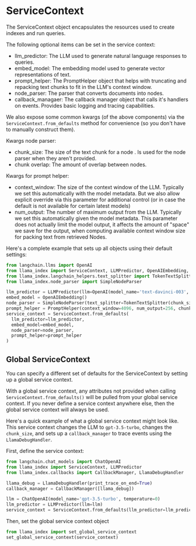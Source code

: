 # ServiceContext

The ServiceContext object encapsulates the resources used to create indexes and run queries.

The following optional items can be set in the service context:

- llm_predictor: The LLM used to generate natural language responses to queries.
- embed_model: The embedding model used to generate vector representations of text.
- prompt_helper: The PromptHelper object that helps with truncating and repacking text chunks to fit in the LLM's context window.
- node_parser: The parser that converts documents into nodes.
- callback_managaer: The callback manager object that calls it's handlers on events. Provides basic logging and tracing capabilities.

We also expose some common kwargs (of the above components) via the `ServiceContext.from_defaults` method
for convenience (so you don't have to manually construct them).
 
Kwargs node parser:
- chunk_size: The size of the text chunk for a node . Is used for the node parser when they aren't provided.
- chunk overlap: The amount of overlap between nodes.

Kwargs for prompt helper:
- context_window: The size of the context window of the LLM. Typically we set this 
  automatically with the model metadata. But we also allow explicit override via this parameter
  for additional control (or in case the default is not available for certain latest
  models)
- num_output: The number of maximum output from the LLM. Typically we set this
  automatically given the model metadata. This parameter does not actually limit the model
  output, it affects the amount of "space" we save for the output, when computing 
  available context window size for packing text from retrieved Nodes.

Here's a complete example that sets up all objects using their default settings:

```python
from langchain.llms import OpenAI
from llama_index import ServiceContext, LLMPredictor, OpenAIEmbedding, PromptHelper
from llama_index.langchain_helpers.text_splitter import TokenTextSplitter
from llama_index.node_parser import SimpleNodeParser

llm_predictor = LLMPredictor(llm=OpenAI(model_name='text-davinci-003', temperature=0, max_tokens=256))
embed_model = OpenAIEmbedding()
node_parser = SimpleNodeParser(text_splitter=TokenTextSplitter(chunk_size=1024, chunk_overlap=20))
prompt_helper = PromptHelper(context_window=4096, num_output=256, chunk_overlap_ratio=0.1, chunk_size_limit=None)
service_context = ServiceContext.from_defaults(
  llm_predictor=llm_predictor,
  embed_model=embed_model,
  node_parser=node_parser,
  prompt_helper=prompt_helper
)
```

## Global ServiceContext

You can specify a different set of defaults for the ServiceContext by setting up a global service context.

With a global service context, any attributes not provided when calling `ServiceContext.from_defaults()` will be pulled from your global service context. If you never define a service context anywhere else, then the global service context will always be used.

Here's a quick example of what a global service context might look like. This service context changes the LLM to `gpt-3.5-turbo`, changes the `chunk_size`, and sets up a `callback_manager` to trace events using the `LlamaDebugHandler`.

First, define the service context:

```python
from langchain.chat_models import ChatOpenAI
from llama_index import ServiceContext, LLMPredictor
from llama_index.callbacks import CallbackManager, LlamaDebugHandler

llama_debug = LlamaDebugHandler(print_trace_on_end=True)
callback_manager = CallbackManager([llama_debug])

llm = ChatOpenAI(model_name='gpt-3.5-turbo', temperature=0)
llm_predictor = LLMPredictor(llm=llm)
service_context = ServiceContext.from_defaults(llm_predictor=llm_predictor, chunk_size=512, callback_manager=callback_manager)
```

Then, set the global service context object

```python
from llama_index import set_global_service_context
set_global_service_context(service_context)
```
